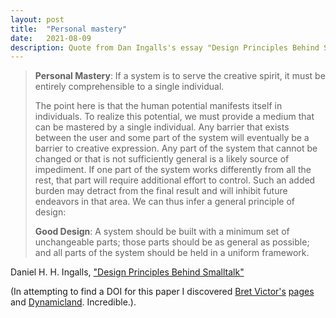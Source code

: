```yaml
---
layout: post
title:  "Personal mastery"
date:   2021-08-09
description: Quote from Dan Ingalls's essay "Design Principles Behind Smalltalk"
---
```


> **Personal Mastery**: If a system is to serve the creative spirit, it must be entirely comprehensible to a single individual.
>
> The point here is that the human potential manifests itself in individuals. To realize this potential, we must provide a medium that can be mastered by a single individual. Any barrier that exists between the user and some part of the system will eventually be a barrier to creative expression. Any part of the system that cannot be changed or that is not sufficiently general is a likely source of impediment. If one part of the system works differently from all the rest, that part will require additional effort to control. Such an added burden may detract from the final result and will inhibit future endeavors in that area. We can thus infer a general principle of design:
>
> **Good Design**: A system should be built with a minimum set of unchangeable parts; those parts should be as general as possible; and all parts of the system should be held in a uniform framework.

Daniel H. H. Ingalls, ["Design Principles Behind Smalltalk"](https://www.semanticscholar.org/paper/Design-Principles-Behind-Smalltalk-Ingalls/374463f1237bb89c3c898aec0b88f76c0d98d87e)

(In attempting to find a DOI for this paper I discovered [Bret Victor's](https://en.wikipedia.org/wiki/Bret_Victor) [pages](http://worrydream.com/) and [Dynamicland](https://dynamicland.org/). Incredible.).
